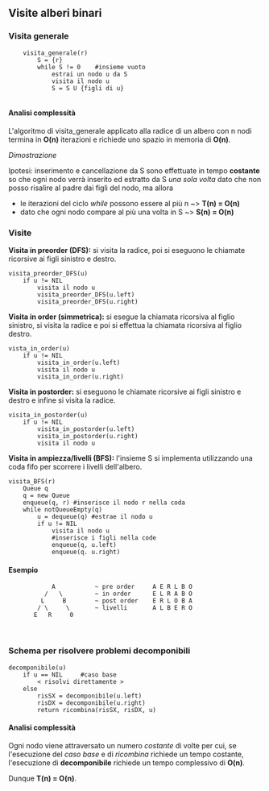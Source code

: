 ## Visite alberi binari

### Visita generale

```pseudocode
    visita_generale(r)
        S = {r}
        while S != 0    #insieme vuoto
            estrai un nodo u da S
            visita il nodo u
            S = S U {figli di u}
        
```

#### Analisi complessità

L'algoritmo di visita_generale applicato alla radice di un albero con n nodi termina in **O(n)** iterazioni e richiede uno spazio in memoria di **O(n)**.

_Dimostrazione_

Ipotesi: inserimento e cancellazione da S sono effettuate in tempo **costante**<br>
so che ogni nodo verrà inserito ed estratto da S _una sola volta_ dato che non posso risalire al padre dai figli del nodo, ma allora
- le iterazioni del ciclo _while_ possono essere al più n ~> **T(n) = O(n)**
- dato che ogni nodo compare al più una volta in S ~> **S(n) = O(n)**

### Visite
**Visita in preorder (DFS):** si visita la radice, poi si eseguono le chiamate ricorsive ai figli sinistro e destro.
```pseudocode
visita_preorder_DFS(u)
    if u != NIL
        visita il nodo u
        visita_preorder_DFS(u.left)
        visita_preorder_DFS(u.right)
```

**Visita in order (simmetrica):** si esegue la chiamata ricorsiva al figlio sinistro, si visita la radice e poi si effettua la chiamata ricorsiva al figlio destro.

```pseudocode
vista_in_order(u)
    if u != NIL
        visita_in_order(u.left)
        visita il nodo u
        visita_in_order(u.right)
```

**Visita in postorder:** si eseguono le chiamate ricorsive ai figli sinistro e destro e infine si visita la radice.

```pseudocode
visita_in_postorder(u)
    if u != NIL
        visita_in_postorder(u.left)
        visita_in_postorder(u.right)
        visita il nodo u
```


**Visita in ampiezza/livelli (BFS):** l'insieme S si implementa utilizzando una coda fifo per scorrere i livelli dell'albero.

```pseudocode
visita_BFS(r)
    Queue q
    q = new Queue
    enqueue(q, r) #inserisce il nodo r nella coda
    while notQueueEmpty(q)
        u = dequeue(q) #estrae il nodo u
        if u != NIL
            visita il nodo u
            #inserisce i figli nella code
            enqueue(q, u.left)
            enqueue(q. u.right)
```


#### Esempio
```
            A           ~ pre order     A E R L B O
          /   \         ~ in order      E L R A B O   
         L     B        ~ post order    E R L O B A
        / \     \       ~ livelli       A L B E R O
       E   R     0
```

<br>

### Schema per risolvere problemi decomponibili

```pseudocode
decomponibile(u)
    if u == NIL     #caso base
        < risolvi direttamente >
    else
        risSX = decomponibile(u.left)
        risDX = decomponibile(u.right)
        return ricombina(risSX, risDX, u)
```

#### Analisi complessità

Ogni nodo viene attraversato un numero _costante_ di volte per cui, se l'esecuzione del _caso base_ e di _ricombina_ richiede un tempo costante, l'esecuzione di **decomponibile** richiede un tempo complessivo di **O(n)**. 

Dunque **T(n) = O(n)**.
